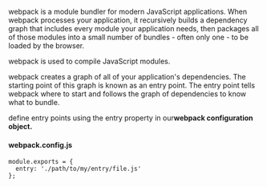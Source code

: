  webpack is a module bundler for modern JavaScript applications.
 When webpack processes your application, it recursively builds a dependency graph that includes every module your application needs, 
 then packages all of those modules into a small number of bundles - often only one - to be loaded by the browser.
 
 webpack is used to compile JavaScript modules.
 
 
 webpack creates a graph of all of your application's dependencies. The starting point of this graph is known as an entry point. The entry point tells webpack where to start and follows the graph of dependencies to know what to bundle. 
 
  define entry points using the entry property in our**webpack configuration object.**
  
  #### webpack.config.js

    module.exports = {
      entry: './path/to/my/entry/file.js'
    };
